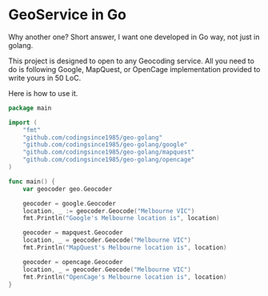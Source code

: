 GeoService in Go
=

Why another one? Short answer, I want one developed in Go way, not just in golang.

This project is designed to open to any Geocoding service. All you need to do is following Google, MapQuest, or OpenCage implementation provided to write yours in 50 LoC.

Here is how to use it.

```go
package main

import (
	"fmt"
	"github.com/codingsince1985/geo-golang"
	"github.com/codingsince1985/geo-golang/google"
	"github.com/codingsince1985/geo-golang/mapquest"
	"github.com/codingsince1985/geo-golang/opencage"
)

func main() {
	var geocoder geo.Geocoder

	geocoder = google.Geocoder
	location, _ := geocoder.Geocode("Melbourne VIC")
	fmt.Println("Google's Melbourne location is", location)

	geocoder = mapquest.Geocoder
	location, _ = geocoder.Geocode("Melbourne VIC")
	fmt.Println("MapQuest's Melbourne location is", location)

	geocoder = opencage.Geocoder
	location, _ = geocoder.Geocode("Melbourne VIC")
	fmt.Println("OpenCage's Melbourne location is", location)
}
```
